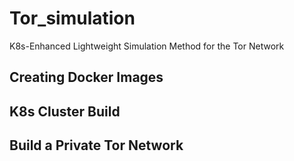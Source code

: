 # Tor_simulation
K8s-Enhanced Lightweight Simulation Method for the Tor Network
## Creating Docker Images
## K8s Cluster Build
## Build a Private Tor Network
